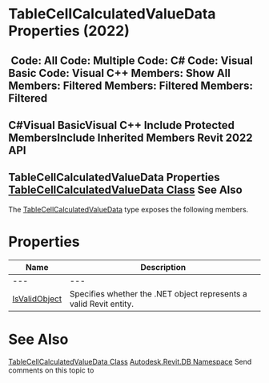 # TableCellCalculatedValueData Properties (2022)

﻿
 Code: All Code: Multiple Code: C# Code: Visual Basic Code: Visual C++  Members: Show All Members: Filtered Members: Filtered Members: Filtered   
---  
C#Visual BasicVisual C++
Include Protected MembersInclude Inherited Members
Revit 2022 API  
---  
TableCellCalculatedValueData Properties  
[TableCellCalculatedValueData Class](d7f874df-30a8-cf03-f24c-c66f2be91a39.md "TableCellCalculatedValueData Class") See Also  
---  
The [TableCellCalculatedValueData](d7f874df-30a8-cf03-f24c-c66f2be91a39.md "TableCellCalculatedValueData Class") type exposes the following members.
# Properties
| Name | Description |
| --- | --- |
| --- | --- | --- |
| [IsValidObject](8bc99a68-f19d-1a18-86b4-665ac51d1e76.md "IsValidObject Property") | Specifies whether the .NET object represents a valid Revit entity. |

# See Also
[TableCellCalculatedValueData Class](d7f874df-30a8-cf03-f24c-c66f2be91a39.md "TableCellCalculatedValueData Class")
[Autodesk.Revit.DB Namespace](87546ba7-461b-c646-cbb1-2cb8f5bff8b2.md "Autodesk.Revit.DB Namespace")
Send comments on this topic to 